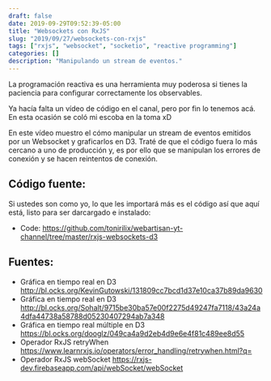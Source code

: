 ```yaml
---
draft: false
date: 2019-09-29T09:52:39-05:00
title: "Websockets con RxJS"
slug: "2019/09/27/websockets-con-rxjs" 
tags: ["rxjs", "websocket", "socketio", "reactive programming"]
categories: []
description: "Manipulando un stream de eventos."
---
```


La programación reactiva es una herramienta muy poderosa si tienes la paciencia para configurar correctamente los observables. 

Ya hacía falta un vídeo de código en el canal, pero por fin lo tenemos acá. En esta ocasión se coló mi escoba en la toma xD

En este vídeo muestro el cómo manipular un stream de eventos emitidos por un Websocket y graficarlos en D3.
Traté de que el código fuera lo más cercano a uno de producción y, es por ello que se manipulan los errores de conexión y se hacen reintentos de conexión.

## Código fuente:
Si ustedes son como yo, lo que les importará más es el código así que aquí está, listo para ser darcargado e instalado:
- Code: https://github.com/tonirilix/webartisan-yt-channel/tree/master/rxjs-websockets-d3

## Fuentes: 
- Gráfica en tiempo real en D3 
http://bl.ocks.org/KevinGutowski/131809cc7bcd1d37e10ca37b89da9630
- Gráfica en tiempo real en D3 
http://bl.ocks.org/Sohalt/9715be30ba57e00f2275d49247fa7118/43a24a4dfa44738a58788d05230407294ab7a348
- Gráfica en tiempo real múltiple en D3
https://bl.ocks.org/dooglz/049ca4a9d2eb4d9e6e4f81c489ee8d55
- Operador RxJS retryWhen
https://www.learnrxjs.io/operators/error_handling/retrywhen.html?q=
- Operador RxJS webSocket 
https://rxjs-dev.firebaseapp.com/api/webSocket/webSocket
